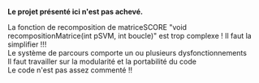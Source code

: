 
<b>Le projet présenté ici n'est pas achevé.</b><br/>

La fonction de recomposition de matriceSCORE "void recompositionMatrice(int pSVM, int boucle)" est trop complexe ! Il faut la simplifier !!!<br/>
Le système de parcours comporte un ou plusieurs dysfonctionnements<br/>
Il faut travailler sur la modularité et la portabilité du code<br/>
Le code n'est pas assez commenté !!
